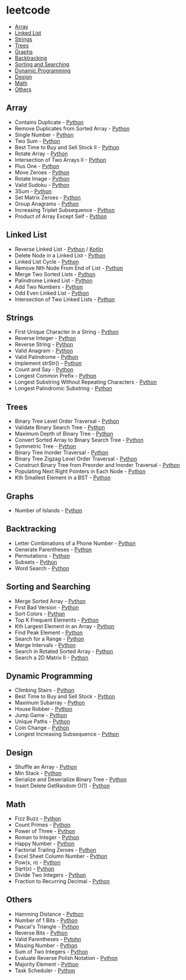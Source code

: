 # leetcode

- [Array](#array)
- [Linked List](#linked-list)
- [Strings](#strings)
- [Trees](#trees)
- [Graphs](#graphs)
- [Backtracking](#backtracking)
- [Sorting and Searching](#sorting-and-searching)
- [Dynamic Programming](#dynamic-programming)
- [Design](#design)
- [Math](#math)
- [Others](#others)

## Array

- Contains Duplicate - [Python](Array/Contains_Duplicate/Solution.py)
- Remove Duplicates from Sorted Array - [Python](Array/Remove_Duplicates_from_Sorted_Array/Solution.py)
- Single Number - [Python](Array/Single_Number/Solution.py)
- Two Sum - [Python](Array/Two_Sum/Solution.py)
- Best Time to Buy and Sell Stock II - [Python](Array/Best_Time_to_Buy_and_Sell_Stock_II/Solution.py)
- Rotate Array - [Python](Array/Rotate_Array/Solution.py)
- Intersection of Two Arrays II - [Python](Array//Intersection_of_Two_Arrays_II/Solution.py)
- Plus One - [Python](Array/Plus_One/Solution.py)
- Move Zeroes - [Python](Array/Move_Zeroes/Solution.py)
- Rotate Image - [Python](Array/Rotate_Array/Solution.py)
- Valid Sudoku - [Python](Array/Valid_Sudoku/Solution.py)
- 3Sum - [Python](Array/3Sum/Solution.py)
- Set Matrix Zeroes - [Python](Array/Set_Matrix_Zeroes/Solution.py)
- Group Anagrams - [Python](Array/Group_Anagrams/Solution.py)
- Increasing Triplet Subsequence - [Python](Array/Increasing_Triplet_Subsequence/Solution.py)
- Product of Array Except Self - [Python](Array/Product_of_Array_Except_Self/Solution.py)

## Linked List

- Reverse Linked List - [Python](Linked_List/Reverse_Linked_List/Solution.py) / [Kotlin](Linked_List/Reverse_Linked_List/Solution.kt)
- Delete Node in a Linked List - [Python](Linked_List/Delete_Node_in_a_Linked_List/Solution.py)
- Linked List Cycle - [Python](Linked_List/Linked_List_Cycle/Solution.py)
- Remove Nth Node From End of List - [Python](Linked_List/Remove_Nth_Node_From_End_of_List/Solution.py)
- Merge Two Sorted Lists - [Python](Linked_List/Merge_Two_Sorted_Lists/Solution.py)
- Palindrome Linked List - [Python](Linked_List/Palindrome_Linked_List/Solution.py)
- Add Two Numbers - [Python](Linked_list/Add_Two_Numbers/Solution.py)
- Odd Even Linked List - [Python](Linked_list/Odd_Even_Linked_list/Solution.py)
- Intersection of Two Linked Lists - [Python](Linked_List/Intersection_of_Two_Linked_Lists/Solution.py)

## Strings

- First Unique Character in a String - [Python](Strings/First_Unique_Character_in_a_String/Solution.py)
- Reverse Integer - [Python](Strings/Reverse_Integer/Solution.py)
- Reverse String - [Python](Strings/Reverse_String/Solution.py)
- Valid Anagram - [Python](Strings/Valid_Anagram/Solution.py)
- Valid Palindrome - [Python](Strings/Valid_Palindrome/Solution.py)
- Implement strStr() - [Python](Strings/Implement_strStr()/Solution.py)
- Count and Say - [Python](Strings/Count_and_Say/Solution.py)
- Longest Common Prefix - [Python](Strings/Longest_Common_Prefix/Solution.py)
- Longest Substring Without Repeating Characters - [Python](Strings/Longest_Substring_Without_Repeating_Characters/Solution.py)
- Longest Palindromic Substring - [Python](Strings/Longest_Palindromic_Substring/Solution.py)

## Trees

- Binary Tree Level Order Traversal - [Python](Trees/Binary_Tree_Level_Order_Traversal/Solution.py)
- Validate Binary Search Tree - [Python](Trees/Validate_Binary_Search_Tree/Solution.py)
- Maximum Depth of Binary Tree - [Python](Trees/Maximum_Depth_of_Binary_Tree/Solution.py)
- Convert Sorted Array to Binary Search Tree - [Python](Trees/Convert_Sorted_Array_to_Binary_Search_Tree/Solution.py)
- Symmetric Tree - [Python](Trees/Symmetric_Tree/Solution.py)
- Binary Tree Inorder Traversal - [Python](Trees/Binary_Tree_Inorder_Traversal/Solution.py)
- Binary Tree Zigzag Level Order Traversal - [Python](Trees/Binary_Tree_Zigzag_Level_Order_Traversal/Solution.py)
- Construct Binary Tree from Preorder and Inorder Traversal - [Python](Trees/Construct_Binary_Tree_from_Preorder_and_Inorder_Traversal/Solution.py)
- Populating Next Right Pointers in Each Node - [Python](Trees/Populating_Next_Right_Pointers_in_Each_Node/Solution.py)
- Kth Smallest Element in a BST - [Python](Trees/Kth_Smallest_Element_in_a_BST/Solution.py)

## Graphs

- Number of Islands - [Python](Graphs/Number_of_Islands/Solution.py)

## Backtracking

- Letter Combinations of a Phone Number - [Python](Backtracking/Letter_Combinations_of_a_Phone_Number/Solution.py)
- Generate Parentheses - [Python](Backtracking/Generate_Parentheses/Solution.py)
- Permutations - [Python](Backtracking/Permutations/Solution.py)
- Subsets - [Python](Backtracking/Subsets/Solution.py)
- Word Search - [Python](Backtracking/Word_Search/Solution.py)

## Sorting and Searching

- Merge Sorted Array - [Python](Sorting_and_Searching/Merge_Sorted_Array/Solution.py) 
- First Bad Version - [Python](Sorting_and_Searching/First_Bad_Version/Solution.py)
- Sort Colors - [Python](Sorting_and_Searching/Sort_Colors/Solution.py)
- Top K Frequent Elements - [Python](Sorting_and_Searching/Top_K_Frequent_Elements/Solution.py)
- Kth Largest Element in an Array - [Python](Sorting_and_Searching/Kth_Largest_Element_in_an_Array/Solution.py)
- Find Peak Element - [Python](Sorting_and_Searching/Find_Peak_Element/Solution.py)
- Search for a Range - [Python](Sorting_and_Searching/Search_for_a_Range/Solution.py)
- Merge Intervals - [Python](Sorting_and_Searching/Merge_Intervals/Solution.py)
- Search in Rotated Sorted Array - [Python](Sorting_and_Searching/Search_in_Rotated_Sorted_Array/Solution.py)
- Search a 2D Matrix II - [Python](Sorting_and_Searching/Search_a_2D_Matrix_II/Solution.py)

## Dynamic Programming

- Climbing Stairs - [Python](Dynamic_Programming/Climbing_Stairs/Solution.py)
- Best Time to Buy and Sell Stock - [Python](Dynamic_Programming/Best_Time_to_Buy_and_Sell_Stock/Solution.py)
- Maximum Subarray - [Python](Dynamic_Programming/Maximum_Subarray/Solution.py)
- House Robber - [Python](Dynamic_Programming/House_Robber/Solution.py)
- Jump Game - [Python](Dynamic_programming/Jump_Game/Solution.py)
- Unique Paths - [Python](Dynamic_programming/Unique_Paths/Solution.py)
- Coin Change - [Python](Dynamic_Programming/Coin_Change/Solution.py)
- Longest Increasing Subsequence - [Python](Dynamic_Programming/Longest_Increasing_Subsequence/Solution.py)

## Design

- Shuffle an Array - [Python](Design/Shuffle_an_Array/Solution.py)
- Min Stack - [Python](Design/Min_Stack/Solution.py)
- Serialize and Deserialize Binary Tree - [Python](Design/Serialize_and_Deserialize_Binary_Tree/Solution.py)
- Insert Delete GetRandom O(1) - [Python](Design/Insert_Delete_GetRandom_O(1)/Solution.py)

## Math

- Fizz Buzz - [Python](Math/Fizz_Buzz/Solution.py)
- Count Primes - [Python](Math/Count_Primes/Solution.py)
- Power of Three - [Python](Math/Power_of_Three/Solution.py)
- Roman to Integer - [Python](Math/Roman_to_Integer/Solution.py)
- Happy Number - [Python](Math/Happy_Number/Solution.py)
- Factorial Trailing Zeroes - [Python](Math/Factorial_Trailing_Zeroes/Solution.py)
- Excel Sheet Column Number - [Python](Math/Excel_Sheet_Column_Number/Solution.py)
- Pow(x, n) - [Python](Math/Pow(x,_n)/Solution.py)
- Sqrt(x) - [Python](Math/Sqrt(x)/Solution.py)
- Divide Two Integers - [Python](Math/Divide_Two_Integers/Solution.py)
- Fraction to Recurring Decimal - [Python](Math/Fraction_to_Recurring_Decimal/Solution.py)

## Others

- Hamming Distance - [Python](Others/Hamming_Distance/Solution.py)
- Number of 1 Bits - [Python](Others/Number_of_1_Bits/Solution.py)
- Pascal's Triangle - [Python](Others/Pascal's_Triangle/Solution.py)
- Reverse Bits - [Python](Others/Reverse_Bits/Solution.py)
- Valid Parentheses - [Pytohn](Others/Valid_Parentheses/Solution.py)
- Missing Number - [Python](Others/Missing_Number/Solution.py)
- Sum of Two Integers - [Python](Others/Sum_of_Two_Integers/Solution.py)
- Evaluate Reverse Polish Notation - [Python](Others/Evaluate_Reverse_Polish_Notation/Solution.py)
- Majority Element - [Python](Others/Majority_Element/Solution.py)
- Task Scheduler - [Python](Others/Task_Scheduler/Solution.py)